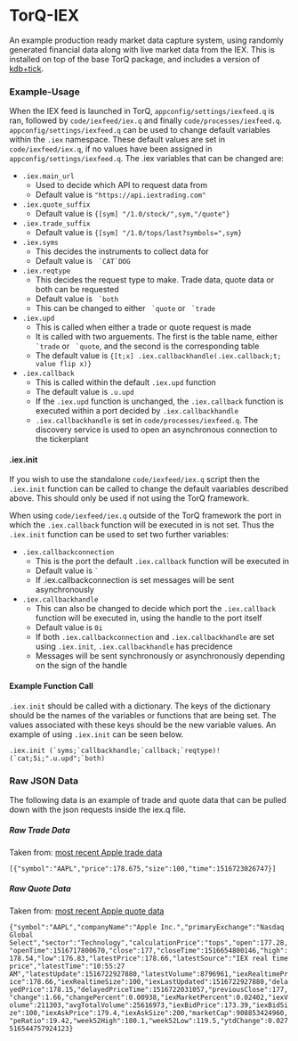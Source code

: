 # TorQ-IEX

An example production ready market data capture system, using randomly generated financial data along with live market data from the IEX. This is installed on top of the base TorQ package, and includes a version of [kdb+tick](http://code.kx.com/wsvn/code/kx/kdb+tick).

### Example-Usage

When the IEX feed is launched in TorQ, ``appconfig/settings/iexfeed.q`` is ran, followed by ``code/iexfeed/iex.q`` and finally ``code/processes/iexfeed.q``. ``appconfig/settings/iexfeed.q`` can be used to change default variables within the ``.iex`` namespace. These default values are set in ``code/iexfeed/iex.q``, if no values have been assigned in ``appconfig/settings/iexfeed.q``.  The .iex variables that can be changed are:  

* ``.iex.main_url``
  * Used to decide which API to request data from
  * Default value is ``"https://api.iextrading.com"``
* ``.iex.quote_suffix``
  * Default value is ``{[sym] "/1.0/stock/",sym,"/quote"}``
* ``.iex.trade_suffix``
  * Default value is ``{[sym] "/1.0/tops/last?symbols=",sym}``
* ``.iex.syms``
  * This decides the instruments to collect data for
  * Default value is `` `CAT`DOG``
* ``.iex.reqtype``
  * This decides the request type to make. Trade data, quote data or both can be requested
  * Default value is `` `both``
  * This can be changed to either `` `quote`` or `` `trade``
* ``.iex.upd``
  * This is called when either a trade or quote request is made
  * It is called with two arguements. The first is the table name, either `` `trade`` or `` `quote``, and the second is the corresponding table
  * The default value is ``{[t;x] .iex.callbackhandle(.iex.callback;t; value flip x)}``
* ``.iex.callback``
  * This is called within the default ``.iex.upd`` function
  * The default value is ``.u.upd``
  * If the ``.iex.upd`` function is unchanged, the ``.iex.callback`` function is executed within a port decided by ``.iex.callbackhandle``
  * ``.iex.callbackhandle`` is set in ``code/processes/iexfeed.q``. The discovery service is used to open an asynchronous connection to the tickerplant

#### .iex.init

If you wish to use the standalone ``code/iexfeed/iex.q`` script then the ``.iex.init`` function can be called to change the default vaariables described above. This should only be used if not using the TorQ framework. 

When using ``code/iexfeed/iex.q`` outside of the TorQ framework the port in which the ``.iex.callback`` function will be executed in is not set. Thus the ``.iex.init`` function can be used to set two further variables:

* ``.iex.callbackconnection``
  * This is the port the default ``.iex.callback`` function will be executed in
  * Default value is `` ` ``
  * If .iex.callbackconnection is set messages will be sent asynchronously
* ``.iex.callbackhandle``
  * This can also be changed to decide which port the ``.iex.callback`` function will be executed in, using the handle to the port itself
  * Default value is ``0i``
  * If both ``.iex.callbackconnection`` and ``.iex.callbackhandle`` are set using ``.iex.init``, ``.iex.callbackhandle`` has precidence
  * Messages will be sent synchronously or asynchronously depending on the sign of the handle

#### Example Function Call

``.iex.init`` should be called with a dictionary. The keys of the dictionary should be the names of the variables or functions that are being set. The values associated with these keys should be the new variable values. An example of using ``.iex.init`` can be seen below.

```
.iex.init (`syms;`callbackhandle;`callback;`reqtype)!(`cat;5i;".u.upd";`both)
```

### Raw JSON Data

The following data is an example of trade and quote data that can be pulled down with the json requests inside the iex.q file.

##### Raw Trade Data

Taken from: [most recent Apple trade data](https://api.iextrading.com/1.0/tops/last?symbols=AAPL)

` [{"symbol":"AAPL","price":178.675,"size":100,"time":1516723026747}] `

##### Raw Quote Data

Taken from: [most recent Apple quote data](https://api.iextrading.com/1.0/stock/aapl/quote)

` {"symbol":"AAPL","companyName":"Apple Inc.","primaryExchange":"Nasdaq Global Select","sector":"Technology","calculationPrice":"tops","open":177.28,"openTime":1516717800670,"close":177,"closeTime":1516654800146,"high":178.54,"low":176.83,"latestPrice":178.66,"latestSource":"IEX real time price","latestTime":"10:55:27 AM","latestUpdate":1516722927880,"latestVolume":8796961,"iexRealtimePrice":178.66,"iexRealtimeSize":100,"iexLastUpdated":1516722927880,"delayedPrice":178.15,"delayedPriceTime":1516722031057,"previousClose":177,"change":1.66,"changePercent":0.00938,"iexMarketPercent":0.02402,"iexVolume":211303,"avgTotalVolume":25616973,"iexBidPrice":173.39,"iexBidSize":100,"iexAskPrice":179.4,"iexAskSize":200,"marketCap":908853424960,"peRatio":19.42,"week52High":180.1,"week52Low":119.5,"ytdChange":0.027516544757924123} `

